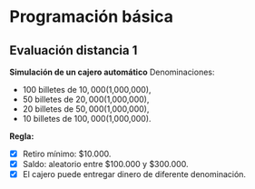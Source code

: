 # Programación básica

## Evaluación distancia 1
**Simulación de un cajero automático**
Denominaciones:
- 100 billetes de $10,000 ($1,000,000),
- 50 billetes de $20,000 ($1,000,000),
- 20 billetes de $50,000 ($1,000,000),
- 10 billetes de $100,000 ($1,000,000).

**Regla:**
- [x] Retiro mínimo: $10.000.
- [x] Saldo: aleatorio entre $100.000 y $300.000.
- [x] El cajero puede entregar dinero de diferente denominación.